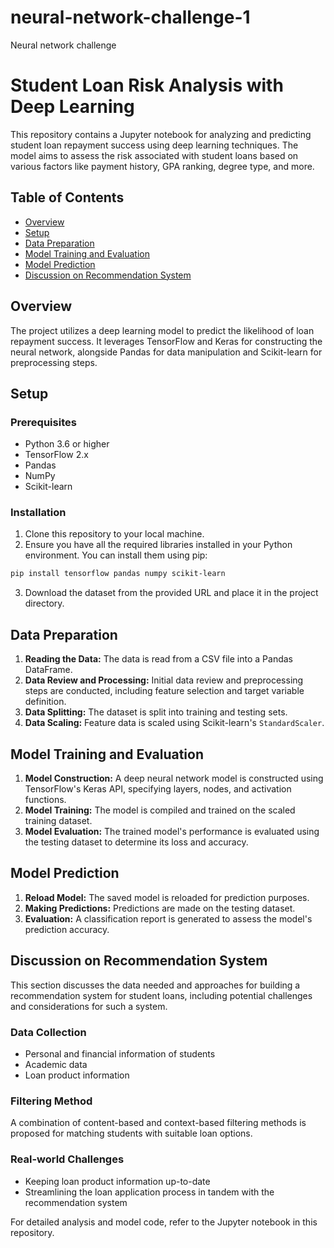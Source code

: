 # neural-network-challenge-1
Neural network challenge

# Student Loan Risk Analysis with Deep Learning

This repository contains a Jupyter notebook for analyzing and predicting student loan repayment success using deep learning techniques. The model aims to assess the risk associated with student loans based on various factors like payment history, GPA ranking, degree type, and more.

## Table of Contents

- [Overview](#overview)
- [Setup](#setup)
- [Data Preparation](#data-preparation)
- [Model Training and Evaluation](#model-training-and-evaluation)
- [Model Prediction](#model-prediction)
- [Discussion on Recommendation System](#discussion-on-recommendation-system)

## Overview

The project utilizes a deep learning model to predict the likelihood of loan repayment success. It leverages TensorFlow and Keras for constructing the neural network, alongside Pandas for data manipulation and Scikit-learn for preprocessing steps.

## Setup

### Prerequisites

- Python 3.6 or higher
- TensorFlow 2.x
- Pandas
- NumPy
- Scikit-learn

### Installation

1. Clone this repository to your local machine.
2. Ensure you have all the required libraries installed in your Python environment. You can install them using pip:

```bash
pip install tensorflow pandas numpy scikit-learn
```

3. Download the dataset from the provided URL and place it in the project directory.

## Data Preparation

1. **Reading the Data:** The data is read from a CSV file into a Pandas DataFrame.
2. **Data Review and Processing:** Initial data review and preprocessing steps are conducted, including feature selection and target variable definition.
3. **Data Splitting:** The dataset is split into training and testing sets.
4. **Data Scaling:** Feature data is scaled using Scikit-learn's `StandardScaler`.

## Model Training and Evaluation

1. **Model Construction:** A deep neural network model is constructed using TensorFlow's Keras API, specifying layers, nodes, and activation functions.
2. **Model Training:** The model is compiled and trained on the scaled training dataset.
3. **Model Evaluation:** The trained model's performance is evaluated using the testing dataset to determine its loss and accuracy.

## Model Prediction

1. **Reload Model:** The saved model is reloaded for prediction purposes.
2. **Making Predictions:** Predictions are made on the testing dataset.
3. **Evaluation:** A classification report is generated to assess the model's prediction accuracy.

## Discussion on Recommendation System

This section discusses the data needed and approaches for building a recommendation system for student loans, including potential challenges and considerations for such a system.

### Data Collection

- Personal and financial information of students
- Academic data
- Loan product information

### Filtering Method

A combination of content-based and context-based filtering methods is proposed for matching students with suitable loan options.

### Real-world Challenges

- Keeping loan product information up-to-date
- Streamlining the loan application process in tandem with the recommendation system

For detailed analysis and model code, refer to the Jupyter notebook in this repository.
